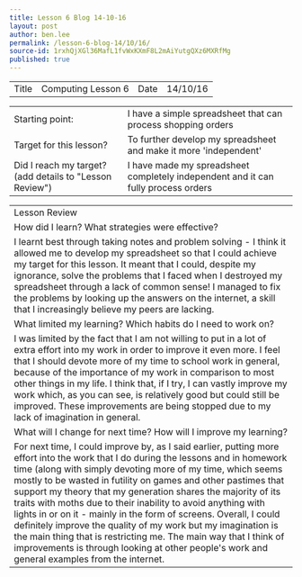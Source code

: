 ```yaml
---
title: Lesson 6 Blog 14-10-16
layout: post
author: ben.lee
permalink: /lesson-6-blog-14/10/16/
source-id: 1rxhQjXGl36MafL1fvWxKXmF8L2mAiYutgQXz6MXRfMg
published: true
---
```

<table>
  <tr>
    <td>Title</td>
    <td> Computing Lesson 6</td>
    <td>Date</td>
    <td>14/10/16</td>
  </tr>
</table>


<table>
  <tr>
    <td>Starting point:</td>
    <td>I have a simple spreadsheet that can process shopping orders</td>
  </tr>
  <tr>
    <td>Target for this lesson?</td>
    <td>To further develop my spreadsheet and make it more 'independent'</td>
  </tr>
  <tr>
    <td>Did I reach my target? 
(add details to "Lesson Review")</td>
    <td> I have made my spreadsheet completely independent and it can fully process orders</td>
  </tr>
</table>


<table>
  <tr>
    <td>Lesson Review</td>
  </tr>
  <tr>
    <td>How did I learn? What strategies were effective? </td>
  </tr>
  <tr>
    <td>I learnt best through taking notes and problem solving - I think it allowed me to develop my spreadsheet so that I could achieve my target for this lesson. It meant that I could, despite my ignorance, solve the problems that I faced when I destroyed my spreadsheet through a lack of common sense! I managed to fix the problems by looking up the answers on the internet, a skill that I increasingly believe my peers are lacking.</td>
  </tr>
  <tr>
    <td>What limited my learning? Which habits do I need to work on? </td>
  </tr>
  <tr>
    <td>I was limited by the fact that I am not willing to put in a lot of extra effort into my work in order to improve it even more. I feel that I should devote more of my time to school work in general, because of the importance of my work in comparison to most other things in my life. I think that, if I try, I can vastly improve my work which, as you can see, is relatively good but could still be improved. These improvements are being stopped due to my lack of imagination in general.</td>
  </tr>
  <tr>
    <td>What will I change for next time? How will I improve my learning?</td>
  </tr>
  <tr>
    <td>For next time, I could improve by, as I said earlier, putting more effort into the work that I do during the lessons and in homework time (along with simply devoting more of my time, which seems mostly to be wasted in futility on games and other pastimes that support my theory that my generation shares the majority of its traits with moths due to their inability to avoid anything with lights in or on it - mainly in the form of screens. Overall, I could definitely improve the quality of my work but my imagination is the main thing that is restricting me. The main way that I think of improvements is through looking at other people's work and general examples from the internet.</td>
  </tr>
</table>


